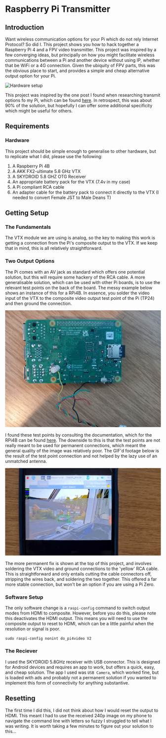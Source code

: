 # Raspberry Pi Transmitter

## Introduction
Want wireless communication options for your Pi which do not rely Internet Protocol? So did I. This project shows you how to hack together a Raspberry Pi 4 and a FPV video transmitter. This project was inspired by a few converging ideas, but principally on how you might facilitate wireless communications between a Pi and another device without using IP, whether that be WiFi or a 4G connection. Given the ubiquity of FPV parts, this was the obvious place to start, and provides a simple and cheap alternative output option for your Pi.

![Hardware setup](images/cable_av.jpg "Hardware setup")

This project was inspired by the one post I found when researching transmit options fo my Pi, which can be found [here](https://hackaday.io/project/12450-raspberry-pi-zero-fpv-camera-and-osd/log/51759-connecting-fpv-transmitter-to-pi-zero). In retrospect, this was about 90% of the solution, but hopefully I can offer some additional specificity which might be useful for others. 


## Requirements
### Hardware 
This project should be simple enough to generalise to other hardware, but to replicate what I did, please use the following:

1. A Raspberry Pi 4B
2. A AKK FX2-ultimate 5.8 GHz VTX
3. A SKYDROID 5.8 GHZ OTG Receiver
4. An appropriate battery pack for the VTX (7.4v in my case)
5. A Pi compliant RCA cable 
6. An adapter cable for the battery pack to connect it directly to the VTX (I needed to convert Female JST to Male Deans T)


## Getting Setup
### The Fundamentals
The VTX module we are using is analog, so the key to making this work is getting a connection from the Pi's composite output to the VTX. If we keep that in mind, this is all relatively straightforward. 

### Two Output Options
The Pi comes with an AV jack as standard which offers one potential solution, but this will require some hackery of the RCA cable. A more generalisable solution, which can be used with other Pi boards, is to use the relevant test points on the back of the board. The messy example below shows an instance of this for a RPi4B. In essence, you solder the video input of the VTX to the composite video output test point of the Pi (TP24) and then ground the connection. 

![Hacky setup](images/hacky_av.jpg "Hacky setup")

I found these test points by consulting the documentation, which for the RPi4B can be found [here](https://datasheets.raspberrypi.com/rpi4/raspberry-pi-4-reduced-schematics.pdf). The downside to this is that the test points are not really meant to be used for permanent connections, which meant the general quality of the image was relatively poor. The GIF'd footage below is the result of the test point connection and not helped by the lazy use of an unmatched antenna. 

![Recieved footage](images/rx_footage.gif "Recieved footage")

The more permanent fix is shown at the top of this project, and involves soldering the VTX video and ground connections to the 'yellow' RCA cable. This is straightforward and only entails cutting the cable connectors off, stripping the wires back, and soldering the two together. This offered a far more stable connection, but won't be an option if you are using a Pi Zero. 

### Software Setup
The only software change is a `raspi-config` command to switch output modes from HDMI to composite. However, before you do this, please note this deactivates the HDMI output. This means you will need to use the composite output to reset to HDMI, which can be a little painful when the resolution or signal is poor. 

```
sudo raspi-config nonint do_pi4video V2
```
### The Reciever
I used the SKYDROID 5.8GHz receiver with USB connector. This is designed for Android devices and requires an app to work, but offers a quick, easy, and cheap solution. The app I used was `USB Camera`, which worked fine, but is loaded with ads and probably not a permanent solution if you wanted to implement this form of connectivity for anything substantive. 

## Resetting
The first time I did this, I did not think about how I would reset the output to HDMI. This meant I had to use the received 240p image on my phone to navigate the command line with letters so fuzzy I struggled to tell what I was writing. It is worth taking a few minutes to figure out your solution to this... 
